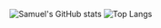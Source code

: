 ![Samuel's GitHub stats](https://github-readme-stats.vercel.app/api?username=Jeve-Stobs&show_icons=true&theme=tokyonight)
![Top Langs](https://github-readme-stats.vercel.app/api/top-langs/?username=Jeve-Stobs&layout=compact&langs_count=5)
